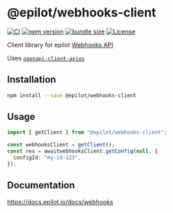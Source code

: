 # @epilot/webhooks-client

[![CI](https://github.com/epilot-dev/sdk-js/workflows/CI/badge.svg)](https://github.com/epilot-dev/sdk-js/actions?query=workflow%3ACI)
[![npm version](https://img.shields.io/npm/v/@epilot/webhooks-client.svg)](https://www.npmjs.com/package/@epilot/webhooks-client)
[![bundle size](https://img.shields.io/bundlephobia/minzip/@epilot/webhooks-client?label=gzip%20bundle)](https://bundlephobia.com/package/@epilot/workflow-client)
[![License](http://img.shields.io/:license-mit-blue.svg)](https://github.com/epilot-dev/sdk-js/blob/main/LICENSE)

Client library for epilot [Webhooks API](https://docs.epilot.io/api/webhooks)

Uses [`openapi-client-axios`](https://github.com/anttiviljami/openapi-client-axios)

## Installation

```bash
npm install --save @epilot/webhooks-client
```

## Usage

```typescript
import { getClient } from "@epilot/webhooks-client";

const webhooksClient = getClient();
const res = awaitwebhooksClient.getConfig(null, {
  configId: "my-id-123",
});
```

## Documentation

https://docs.epilot.io/docs/webhooks
